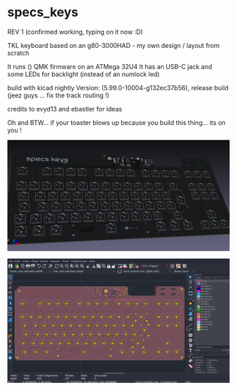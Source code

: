 # specs_keys
REV 1 (confirmed working, typing on it now :D)

TKL keyboard based on an g80-3000HAD - my own design / layout from scratch

It runs () QMK firmware on an ATMega 32U4 
It has an USB-C jack and some LEDs for backlight (instead of an numlock led)

build with kicad nightly Version: (5.99.0-10004-g132ec37b56), release build
(jeez guys ... fix the track routing !)


credits to evyd13 and ebastler for ideas 


Oh and BTW... if your toaster blows up because you build this thing... its on you !


![3d-VIEW](https://github.com/specs32/specs_keys/blob/main/gh80-3003-nicosmod/gh80-3003-nicosmod.png)

![PCB](https://github.com/specs32/specs_keys/blob/main/gh80-3003-nicosmod/pcb.png) 
